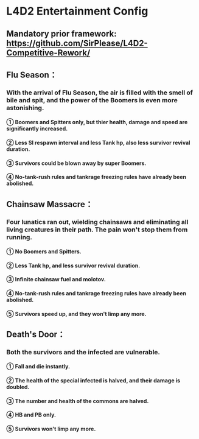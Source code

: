 # L4D2 Entertainment Config
## Mandatory prior framework: https://github.com/SirPlease/L4D2-Competitive-Rework/
## Flu Season：
### With the arrival of Flu Season, the air is filled with the smell of bile and spit, and the power of the Boomers is even more astonishing.
#### ① Boomers and Spitters only, but thier health, damage and speed are significantly increased.
#### ② Less SI respawn interval and less Tank hp, also less survivor revival duration.
#### ③ Survivors could be blown away by super Boomers.
#### ④ No-tank-rush rules and tankrage freezing rules have already been abolished.
##
## Chainsaw Massacre：
### Four lunatics ran out, wielding chainsaws and eliminating all living creatures in their path. The pain won't stop them from running.
#### ① No Boomers and Spitters.
#### ② Less Tank hp, and less survivor revival duration.
#### ③ Infinite chainsaw fuel and molotov.
#### ④ No-tank-rush rules and tankrage freezing rules have already been abolished.
#### ⑤ Survivors speed up, and they won't limp any more.
##
## Death's Door：
### Both the survivors and the infected are vulnerable.
#### ① Fall and die instantly.
#### ② The health of the special infected is halved, and their damage is doubled.
#### ③ The number and health of the commons are halved.
#### ④ HB and PB only.
#### ⑤ Survivors won't limp any more.
